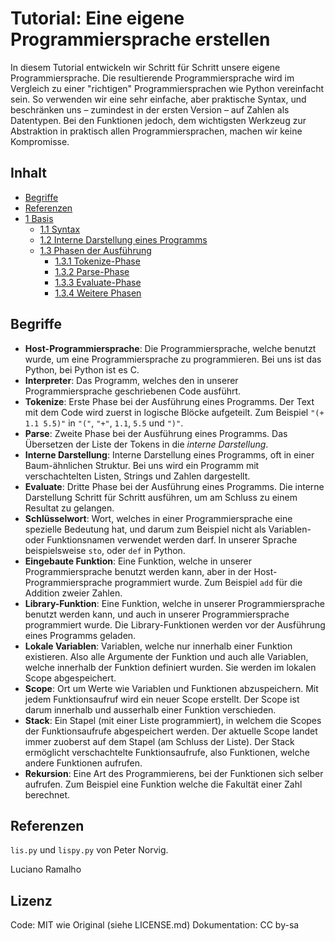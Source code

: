 # Tutorial: Eine eigene Programmiersprache erstellen

In diesem Tutorial entwickeln wir Schritt für Schritt unsere eigene Programmiersprache. Die resultierende Programmiersprache wird im Vergleich zu einer "richtigen" Programmiersprachen wie Python vereinfacht sein. So verwenden wir eine sehr einfache, aber praktische Syntax, und beschränken uns &ndash; zumindest in der ersten Version &ndash; auf Zahlen als Datentypen. Bei den Funktionen jedoch, dem wichtigsten Werkzeug zur Abstraktion in praktisch allen Programmiersprachen, machen wir keine Kompromisse.

## Inhalt

<!-- * [Übersicht](#übersicht) -->

- [Begriffe](#begriffe)
- [Referenzen](#referenzen)
- [1 Basis](1-basics.md)
  - [1.1 Syntax](1-basics.md#11-syntax)
  - [1.2 Interne Darstellung eines Programms](1-basics.md#12-interne-darstellung-eines-programms)
  - [1.3 Phasen der Ausführung](1-basics.md#13-phasen-der-ausführung)
    - [1.3.1 Tokenize-Phase](1-basics.md#131-tokenize-phase)
    - [1.3.2 Parse-Phase](1-basics.md#132-parse-phase)
    - [1.3.3 Evaluate-Phase](1-basics.md#133-evaluate-phase)
    - [1.3.4 Weitere Phasen](1-basics.md#134-erweiterte-phasen)
<!-- - [2 Taschenrechner](2-calculator.md)
  - [2.1 Einfache Rechnungen auswerten](2-calculator.md#21-einfache-rechnungen-auswerten)
  - [2.2 Konstanten](2-calculator.md#22-konstanten)
  - [2.3 Variablen](2-calculator.md#23-variablen)
- [3 Programmiersprache](3-programming_language.md)
  - [3.1 Funktionen, erste Version](3-programming_language.md#31-funktionen-erste-version)
  - [3.2 Funktionen mit lokalen Variablen](3-programming_language.md#32-funktionen-mit-lokalen-variablen) -->
  <!-- * [3.3 Funktionen nutzen (Blöcke und Library)](3-programming_language.md#33-funktionen-nutzen-blöcke-und-library)
  - [3.4 Rekursion und `if`](3-programming_language.md#34-rekursion-und-if)
  - [3.5 Closures](3-programming_language.md#35-closures)
  - [4 Projekte](4-projects.md) -->

<!-- ## Übersicht -->

## Begriffe

- **Host-Programmiersprache**: Die Programmiersprache, welche benutzt wurde, um eine Programmiersprache zu programmieren. Bei uns ist das Python, bei Python ist es C.
- **Interpreter**: Das Programm, welches den in unserer Programmiersprache geschriebenen Code ausführt.
- **Tokenize**: Erste Phase bei der Ausführung eines Programms. Der Text mit dem Code wird zuerst in logische Blöcke aufgeteilt. Zum Beispiel `"(+ 1.1 5.5)"` in `"("`, `"+"`, `1.1`, `5.5` und `")"`.
- **Parse**: Zweite Phase bei der Ausführung eines Programms. Das Übersetzen der Liste der Tokens in die _interne Darstellung_.
- **Interne Darstellung**: Interne Darstellung eines Programms, oft in einer Baum-ähnlichen Struktur. Bei uns wird ein Programm mit verschachtelten Listen, Strings und Zahlen dargestellt.
- **Evaluate**: Dritte Phase bei der Ausführung eines Programms. Die interne Darstellung Schritt für Schritt ausführen, um am Schluss zu einem Resultat zu gelangen.
- **Schlüsselwort**: Wort, welches in einer Programmiersprache eine spezielle Bedeutung hat, und darum zum Beispiel nicht als Variablen- oder Funktionsnamen verwendet werden darf. In unserer Sprache beispielsweise `sto`, oder `def` in Python.
- **Eingebaute Funktion**: Eine Funktion, welche in unserer Programmiersprache benutzt werden kann, aber in der Host-Programmiersprache programmiert wurde. Zum Beispiel `add` für die Addition zweier Zahlen.
- **Library-Funktion**: Eine Funktion, welche in unserer Programmiersprache benutzt werden kann, und auch in unserer Programmiersprache programmiert wurde. Die Library-Funktionen werden vor der Ausführung eines Programms geladen.
- **Lokale Variablen**: Variablen, welche nur innerhalb einer Funktion existieren. Also alle Argumente der Funktion und auch alle Variablen, welche innerhalb der Funktion definiert wurden. Sie werden im lokalen Scope abgespeichert.
- **Scope**: Ort um Werte wie Variablen und Funktionen abzuspeichern. Mit jedem Funktionsaufruf wird ein neuer Scope erstellt. Der Scope ist darum innerhalb und ausserhalb einer Funktion verschieden.
- **Stack**: Ein Stapel (mit einer Liste programmiert), in welchem die Scopes der Funktionsaufrufe abgespeichert werden. Der aktuelle Scope landet immer zuoberst auf dem Stapel (am Schluss der Liste). Der Stack ermöglicht verschachtelte Funktionsaufrufe, also Funktionen, welche andere Funktionen aufrufen.
- **Rekursion**: Eine Art des Programmierens, bei der Funktionen sich selber aufrufen. Zum Beispiel eine Funktion welche die Fakultät einer Zahl berechnet.

## Referenzen

`lis.py` und `lispy.py` von Peter Norvig.

Luciano Ramalho

## Lizenz

Code: MIT wie Original (siehe LICENSE.md)
Dokumentation: CC by-sa

<!-- ## TODOs

- [ ] Basis: Evaluation nur von Hand. Hinweis, dass es nachher weitergeht
- [ ] Basis: Vorlage (mit Testcode) und Lösungen
- [ ] Taschenrechner: Vorlage (mit Testcode) und Lösungen
- [ ] Programmiersprache: Vorlage (mit Testcode) und Lösungen
- [ ] Funktionen: Grafik neu schön zeichnen
- [ ] Einführung Environments überarbeiten / Einstiegsbeispiel
- [ ] Catch Syntaxerrors in parse
- [ ] sto: make sure name is valid!
- [ ] Übersicht
- [ ] Referenzen
- [ ] Lizenzen
- [ ] ... -->
